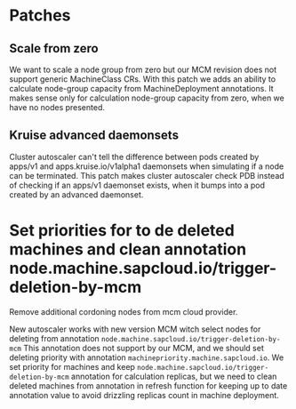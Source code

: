 # Patches

## Scale from zero

We want to scale a node group from zero but our MCM revision does not support generic MachineClass CRs. 
With this patch we adds an ability to calculate node-group capacity from MachineDeployment annotations.
It makes sense only for calculation node-group capacity from zero, when we have no nodes presented.

## Kruise advanced daemonsets

Cluster autoscaler can't tell the difference between pods created by apps/v1 and apps.kruise.io/v1alpha1 
daemonsets when simulating if a node can be terminated. This patch makes cluster autoscaler check PDB 
instead of checking if an apps/v1 daemonset exists, when it bumps into a pod created by an advanced daemonset.

# Set priorities for to de deleted machines and clean annotation node.machine.sapcloud.io/trigger-deletion-by-mcm
Remove additional cordoning nodes from mcm cloud provider.

New autoscaler works with new version MCM witch select nodes for deleting from annotation `node.machine.sapcloud.io/trigger-deletion-by-mcm`
This annotation does not support by our MCM, and we should set deleting priority with annotation `machinepriority.machine.sapcloud.io`.
We set priority for machines and keep `node.machine.sapcloud.io/trigger-deletion-by-mcm` annotation for calculation replicas,
but we need to clean deleted machines from annotation in refresh function for keeping up to date annotation value to avoid
drizzling replicas count in machine deployment.
